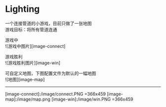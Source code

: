 # Lighting

一个连接管道的小游戏，目前只做了一张地图  
游戏目标：将所有管道连通  

游戏中  
![游戏中图片][image-connect]


游戏胜利  
![游戏胜利图片][image-win]


可自定义地图，下图配置文件为默认的一幅地图  
![地图][image-map]


--------------------------------
[image-connect]:/image/connect.PNG =366x459
[image-map]:/image/map.png
[image-win]:/image/win.PNG =366x459